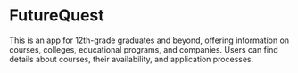 # FutureQuest
This is an app for 12th-grade graduates and beyond, offering information on courses, colleges, educational programs, and companies. Users can find details about courses, their availability, and application processes.
